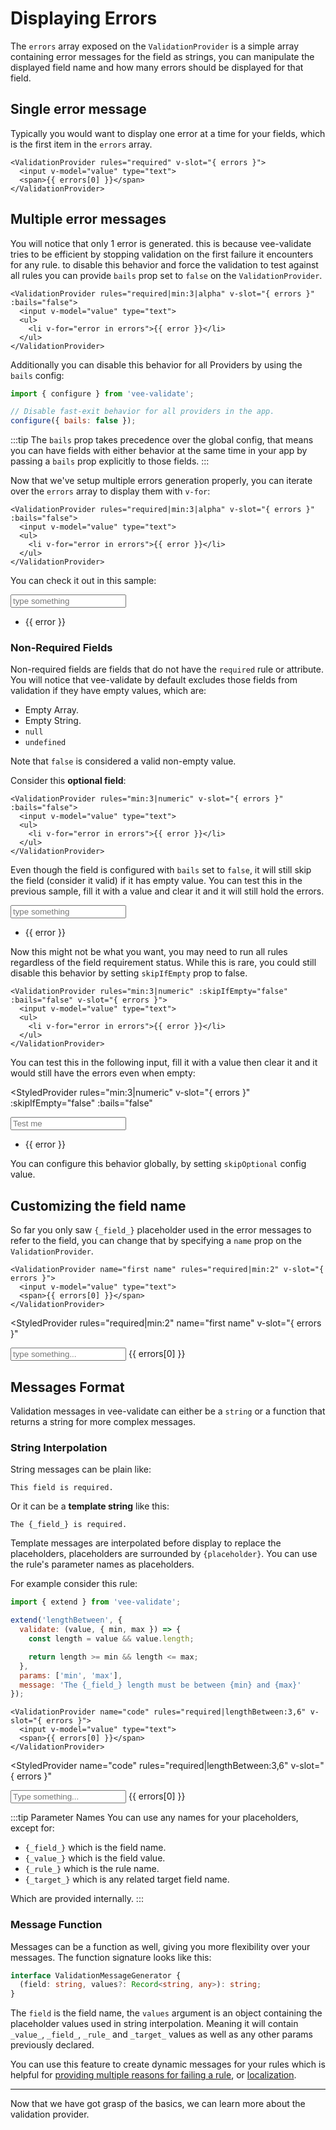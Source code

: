 # Displaying Errors

The `errors` array exposed on the `ValidationProvider` is a simple array containing error messages for the field as strings, you can manipulate the displayed field name and how many errors should be displayed for that field.

## Single error message

Typically you would want to display one error at a time for your fields, which is the first item in the `errors` array.

```vue{3}
<ValidationProvider rules="required" v-slot="{ errors }">
  <input v-model="value" type="text">
  <span>{{ errors[0] }}</span>
</ValidationProvider>
```

## Multiple error messages

You will notice that only 1 error is generated. this is because vee-validate tries to be efficient by stopping validation on the first failure it encounters for any rule. to disable this behavior and force the validation to test against all rules you can provide `bails` prop set to `false` on the `ValidationProvider`.

```vue{4}
<ValidationProvider rules="required|min:3|alpha" v-slot="{ errors }" :bails="false">
  <input v-model="value" type="text">
  <ul>
    <li v-for="error in errors">{{ error }}</li>
  </ul>
</ValidationProvider>
```

Additionally you can disable this behavior for all Providers by using the `bails` config:

```js
import { configure } from 'vee-validate';

// Disable fast-exit behavior for all providers in the app.
configure({ bails: false });
```

:::tip
The `bails` prop takes precedence over the global config, that means you can have fields with either behavior at the same time in your app by passing a `bails` prop explicitly to those fields.
:::

Now that we've setup multiple errors generation properly, you can iterate over the `errors` array to display them with `v-for`:

```vue{4}
<ValidationProvider rules="required|min:3|alpha" v-slot="{ errors }" :bails="false">
  <input v-model="value" type="text">
  <ul>
    <li v-for="error in errors">{{ error }}</li>
  </ul>
</ValidationProvider>
```

You can check it out in this sample:

<StyledProvider
rules="required|min:3|alpha"
v-slot="{ errors }"
:bails="false">

  <input v-model="values.multiple" type="text" placeholder="type something">
  <ul>
    <li v-for="error in errors">{{ error }}</li>
  </ul>
</StyledProvider>

### Non-Required Fields

Non-required fields are fields that do not have the `required` rule or attribute. You will notice that vee-validate by default excludes those fields from validation if they have empty values, which are:

- Empty Array.
- Empty String.
- `null`
- `undefined`

Note that `false` is considered a valid non-empty value.

Consider this **optional field**:

```vue
<ValidationProvider rules="min:3|numeric" v-slot="{ errors }" :bails="false">
  <input v-model="value" type="text">
  <ul>
    <li v-for="error in errors">{{ error }}</li>
  </ul>
</ValidationProvider>
```

Even though the field is configured with `bails` set to `false`, it will still skip the field (consider it valid) if it has empty value. You can test this in the previous sample, fill it with a value and clear it and it will still hold the errors.

<StyledProvider
rules="min:3|numeric"
v-slot="{ errors }"
:bails="false">
  <input v-model="values.multiple" type="text" placeholder="type something">
  <ul>
    <li v-for="error in errors">{{ error }}</li>
  </ul>
</StyledProvider>

Now this might not be what you want, you may need to run all rules regardless of the field requirement status. While this is rare, you could still disable this behavior by setting `skipIfEmpty` prop to false.

```vue{2,3}
<ValidationProvider rules="min:3|numeric" :skipIfEmpty="false" :bails="false" v-slot="{ errors }">
  <input v-model="value" type="text">
  <ul>
    <li v-for="error in errors">{{ error }}</li>
  </ul>
</ValidationProvider>
```

You can test this in the following input, fill it with a value then clear it and it would still have the errors even when empty:

<StyledProvider
  rules="min:3|numeric"
  v-slot="{ errors }"
  :skipIfEmpty="false"
  :bails="false"
>
  <input v-model="values.bailsButForced" type="text" placeholder="Test me">
  <ul>
    <li v-for="error in errors">{{ error }}</li>
  </ul>
</StyledProvider>

You can configure this behavior globally, by setting `skipOptional` config value.

## Customizing the field name

So far you only saw `{_field_}` placeholder used in the error messages to refer to the field, you can change that by specifying a `name` prop on the `ValidationProvider`.

```vue{2}
<ValidationProvider name="first name" rules="required|min:2" v-slot="{ errors }">
  <input v-model="value" type="text">
  <span>{{ errors[0] }}</span>
</ValidationProvider>
```

<StyledProvider
rules="required|min:2"
name="first name"
v-slot="{ errors }"
>
  <input v-model="values.name" type="text" placeholder="type something...">
  <span>{{ errors[0] }}</span>
</StyledProvider>

## Messages Format

Validation messages in vee-validate can either be a `string` or a function that returns a string for more complex messages.

### String Interpolation

String messages can be plain like:

```
This field is required.
```

Or it can be a **template string** like this:

```
The {_field_} is required.
```

Template messages are interpolated before display to replace the placeholders, placeholders are surrounded by `{placeholder}`. You can use the rule's parameter names as placeholders.

For example consider this rule:

```js
import { extend } from 'vee-validate';

extend('lengthBetween', {
  validate: (value, { min, max }) => {
    const length = value && value.length;

    return length >= min && length <= max;
  },
  params: ['min', 'max'],
  message: 'The {_field_} length must be between {min} and {max}'
});
```

```vue
<ValidationProvider name="code" rules="required|lengthBetween:3,6" v-slot="{ errors }">
  <input v-model="value" type="text">
  <span>{{ errors[0] }}</span>
</ValidationProvider>
```

<StyledProvider
  name="code"
  rules="required|lengthBetween:3,6"
  v-slot="{ errors }"
>
  <input v-model="values.template" type="text" placeholder="Type something...">
  <span>{{ errors[0] }}</span>
</StyledProvider>

:::tip Parameter Names
You can use any names for your placeholders, except for:

- `{_field_}` which is the field name.
- `{_value_}` which is the field value.
- `{_rule_}` which is the rule name.
- `{_target_}` which is any related target field name.

Which are provided internally.
:::

### Message Function

Messages can be a function as well, giving you more flexibility over your messages. The function signature looks like this:

```ts
interface ValidationMessageGenerator {
  (field: string, values?: Record<string, any>): string;
}
```

The `field` is the field name, the `values` argument is an object containing the placeholder values used in string interpolation. Meaning it will contain `_value_`, `_field_`, `_rule_` and `_target_` values as well as any other params previously declared.

You can use this feature to create dynamic messages for your rules which is helpful for [providing multiple reasons for failing a rule](./advanced-validation.md#dynamic-messages), or [localization](./localization.md).

---

Now that we have got grasp of the basics, we can learn more about the validation provider.

<script>
export default {
  data: () => ({ values: {} })
};
</script>
